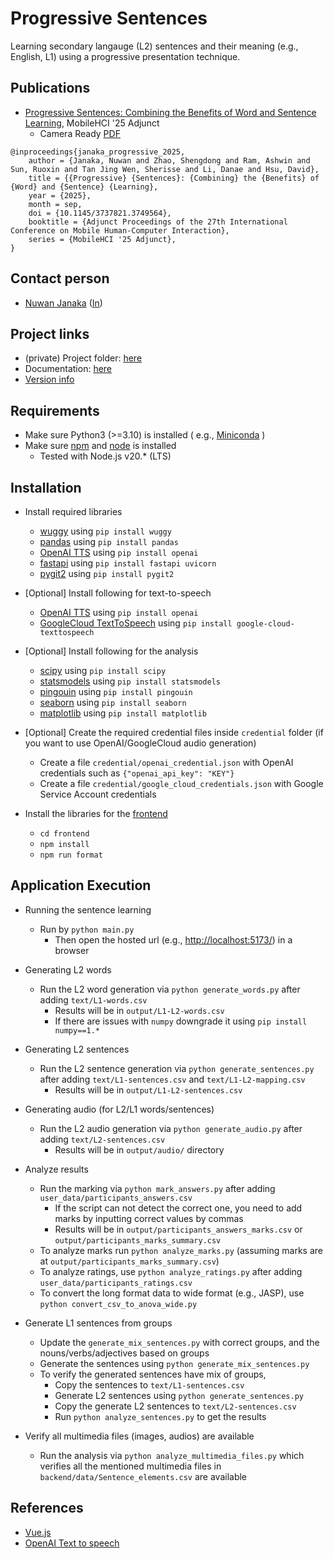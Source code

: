 # Progressive Sentences

Learning secondary langauge (L2) sentences and their meaning (e.g., English, L1) using a progressive presentation technique.

## Publications
- [Progressive Sentences: Combining the Benefits of Word and Sentence Learning](https://www.doi.org/10.1145/3737821.3749564), MobileHCI '25 Adjunct
  - Camera Ready [PDF](paper/MobileHCI2025_ProgressiveSentences.pdf)
```
@inproceedings{janaka_progressive_2025,
    author = {Janaka, Nuwan and Zhao, Shengdong and Ram, Ashwin and Sun, Ruoxin and Tan Jing Wen, Sherisse and Li, Danae and Hsu, David},
    title = {{Progressive} {Sentences}: {Combining} the {Benefits} of {Word} and {Sentence} {Learning},
    year = {2025},
    month = sep,
    doi = {10.1145/3737821.3749564},
    booktitle = {Adjunct Proceedings of the 27th International Conference on Mobile Human-Computer Interaction},
    series = {MobileHCI '25 Adjunct},
}
```

## Contact person
- [Nuwan Janaka](https://synteraction.org/our-team) ([In](https://www.linkedin.com/in/nuwan-janaka/))


## Project links
- (private) Project folder: [here](https://drive.google.com/drive/u/1/folders/1hGbxMdgC_lC73Gn7y6Qu99wa9ipbBwOw)
- Documentation: [here](guide_link)
- [Version info](VERSION.md)


## Requirements

- Make sure Python3 (>=3.10) is installed (
  e.g., [Miniconda](https://docs.conda.io/en/latest/miniconda.html) )
- Make sure [npm](https://docs.npmjs.com/downloading-and-installing-node-js-and-npm)
  and [node](https://nodejs.org/en) is installed
    - Tested with Node.js v20.* (LTS)

## Installation

- Install required libraries
    - [wuggy](https://pypi.org/project/wuggy/) using `pip install wuggy`
    - [pandas](https://pandas.pydata.org/) using `pip install pandas`
    - [OpenAI TTS](https://platform.openai.com/docs/guides/text-to-speech)
      using `pip install openai`
    - [fastapi](https://github.com/tiangolo/fastapi) using `pip install fastapi uvicorn`
    - [pygit2](https://pypi.org/project/pygit2/) using `pip install pygit2`
- [Optional] Install following for text-to-speech
    - [OpenAI TTS](https://platform.openai.com/docs/guides/text-to-speech) using `pip install openai`
    - [GoogleCloud TextToSpeech](https://cloud.google.com/python/docs/reference/texttospeech/latest)
      using `pip install google-cloud-texttospeech`
- [Optional] Install following for the analysis
    - [scipy](https://pypi.org/project/scipy) using `pip install scipy`
    - [statsmodels](https://pypi.org/project/statsmodels) using `pip install statsmodels`
    - [pingouin](https://pypi.org/project/pingouin) using `pip install pingouin`
    - [seaborn](https://pypi.org/project/seaborn) using `pip install seaborn`
    - [matplotlib](https://pypi.org/project/matplotlib) using `pip install matplotlib`
- [Optional] Create the required credential files inside `credential` folder (if you want to use OpenAI/GoogleCloud
  audio generation)
    - Create a file `credential/openai_credential.json` with OpenAI credentials such
      as `{"openai_api_key": "KEY"}`
    - Create a file `credential/google_cloud_credentials.json` with Google Service Account credentials

- Install the libraries for the [frontend](frontend)
    - `cd frontend`
    - `npm install`
    - `npm run format`

## Application Execution

- Running the sentence learning
    - Run by `python main.py`
        - Then open the hosted url (e.g., [http://localhost:5173/](http://localhost:5173/)) in a
          browser

- Generating L2 words
    - Run the L2 word generation via `python generate_words.py` after adding `text/L1-words.csv`
        - Results will be in `output/L1-L2-words.csv`
        - If there are issues with `numpy` downgrade it using `pip install numpy==1.*`

- Generating L2 sentences
    - Run the L2 sentence generation via `python generate_sentences.py` after
      adding `text/L1-sentences.csv` and `text/L1-L2-mapping.csv`
        - Results will be in `output/L1-L2-sentences.csv`

- Generating audio (for L2/L1 words/sentences)
    - Run the L2 audio generation via `python generate_audio.py` after adding `text/L2-sentences.csv`
        - Results will be in `output/audio/` directory

- Analyze results
    - Run the marking via `python mark_answers.py` after adding `user_data/participants_answers.csv`
        - If the script can not detect the correct one, you need to add marks by inputting correct values by commas
        - Results will be in `output/participants_answers_marks.csv` or `output/participants_marks_summary.csv`
    - To analyze marks run `python analyze_marks.py` (assuming marks are at `output/participants_marks_summary.csv`)
    - To analyze ratings, use `python analyze_ratings.py` after adding `user_data/participants_ratings.csv`
    - To convert the long format data to wide format (e.g., JASP), use `python convert_csv_to_anova_wide.py`


- Generate L1 sentences from groups
    - Update the `generate_mix_sentences.py` with correct groups, and the nouns/verbs/adjectives based on groups
    - Generate the sentences using `python generate_mix_sentences.py`
    - To verify the generated sentences have mix of groups,
        - Copy the sentences to `text/L1-sentences.csv`
        - Generate L2 sentences using `python generate_sentences.py`
        - Copy the generate L2 sentences to `text/L2-sentences.csv`
        - Run `python analyze_sentences.py` to get the results

- Verify all multimedia files (images, audios) are available
    - Run the analysis via `python analyze_multimedia_files.py` which verifies all the mentioned multimedia files
      in `backend/data/Sentence_elements.csv` are available

## References

- [Vue.js](https://vuejs.org/guide/quick-start)
- [OpenAI Text to speech](https://platform.openai.com/docs/guides/text-to-speech)
